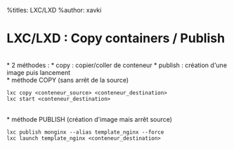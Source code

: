%titles: LXC/LXD
%author: xavki

# LXC/LXD : Copy containers / Publish

<br>
* 2 méthodes :
			* copy : copier/coller de conteneur
			* publish : création d'une image puis lancement


<br>
* méthode COPY (sans arrêt de la source)

```
lxc copy <conteneur_source> <conteneur_destination>
lxc start <conteneur_destination>
```

<br>
* méthode PUBLISH (création d'image mais arrêt source)

```
lxc publish monginx --alias template_nginx --force
lxc launch template_nginx <conteneur_destination>
```
